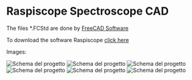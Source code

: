 # Raspiscope Spectroscope CAD
The files *.FCStd are done by [FreeCAD Software](https://www.freecad.org/)

To download the software Raspiscope [click here](https://github.com/antlampas/raspiscope-python)

Images:

![Schema del progetto](./images/spettro445.jpg)
![Schema del progetto](./images/spettro989.jpg)
![Schema del progetto](./images/spettro093.jpg)
![Schema del progetto](./images/spettro661.jpg)
![Schema del progetto](./images/spettro041.jpg)
![Schema del progetto](./images/spettro990.jpg)
